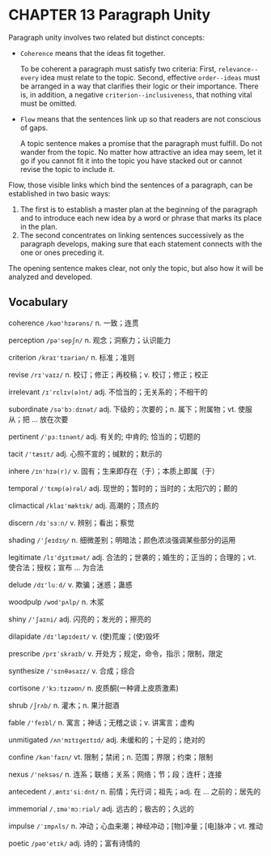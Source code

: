 # CHAPTER 13 Paragraph Unity



Paragraph unity involves two related but distinct concepts:

- `Coherence` means that the ideas fit together.

  To be coherent a paragraph must satisfy two criteria: First, `relevance--every` idea must relate to the topic. Second, effective `order--ideas` must be arranged in a way that clarifies their logic or their importance. There is, in addition, a negative `criterion--inclusiveness`, that nothing vital must be omitted.

- `Flow` means that the sentences link up so that readers are not conscious of gaps.

  A topic sentence makes a promise that the paragraph must fulfill. Do not wander from the topic. No matter how attractive an idea may seem, let it go if you cannot fit it into the topic you have stacked out or cannot revise the topic to include it.

Flow, those visible links which bind the sentences of a paragraph, can be established in two basic ways:

1. The first is to establish a master plan at the beginning of the paragraph and to introduce each new idea by a word or phrase that marks its place in the plan.
2. The second concentrates on linking sentences successively as the paragraph develops, making sure that each statement connects with the one or ones preceding it.

The opening sentence makes clear, not only the topic, but also how it will be analyzed and developed.



## Vocabulary

coherence `/kəʊ'hɪərəns/` n. 一致；连贯

perception `/pə'sepʃn/` n. 观念；洞察力；认识能力

criterion `/kraɪ'tɪəriən/` n. 标准；准则

revise `/rɪ'vaɪz/` n. 校订；修正；再校稿；v. 校订；修正；校正

irrelevant `/ɪˈrɛlɪv(ə)nt/` adj. 不恰当的；无关系的；不相干的

subordinate `/sə'bɔːdɪnət/` adj. 下级的；次要的；n. 属下；附属物；vt. 使服从；把 ... 放在次要

pertinent `/'pɜːtɪnənt/` adj. 有关的; 中肯的; 恰当的；切题的

tacit `/'tæsɪt/` adj. 心照不宣的；缄默的；默示的

inhere `/ɪn'hɪə(r)/` v. 固有；生来即存在（于）；本质上即属（于）

temporal `/ˈtɛmp(ə)rəl/` adj. 现世的；暂时的；当时的；太阳穴的；颞的

climactical `/klaɪ'mæktɪk/` adj. 高潮的；顶点的

discern `/dɪˈsɜːn/` v. 辨别；看出；察觉

shading `/'ʃeɪdɪŋ/` n. 细微差别；明暗法；颜色浓淡强调某些部分的运用

legitimate `/lɪ'dʒɪtɪmət/` adj. 合法的；世袭的；婚生的；正当的；合理的；vt. 使合法；授权；宣布 ... 为合法

delude `/dɪ'luːd/` v. 欺骗；迷惑；蛊惑

woodpulp `/wʊd'pʌlp/` n. 木浆

shiny `/'ʃaɪni/` adj. 闪亮的；发光的；擦亮的

dilapidate `/dɪ'læpɪdeɪt/` v. (使)荒废；(使)毁坏

prescribe `/prɪˈskraɪb/` v. 开处方；规定，命令，指示；限制，限定

synthesize `/'sɪnθəsaɪz/` v. 合成；综合

cortisone `/'kɔːtɪzəʊn/` n. 皮质酮(一种肾上皮质激素)

shrub `/ʃrʌb/` n. 灌木；n. 果汁甜酒

fable `/'feɪbl/` n. 寓言；神话；无稽之谈；v. 讲寓言；虚构

unmitigated `/ʌn'mɪtɪɡeɪtɪd/` adj. 未缓和的；十足的；绝对的

confine `/kən'faɪn/` vt. 限制；禁闭；n. 范围；界限；约束；限制

nexus `/'neksəs/` n. 连系；联络；关系；网络；节；段；连杆；连接

antecedent `/ˌæntɪ'siːdnt/` n. 前情；先行词；祖先；adj. 在 ... 之前的；居先的

immemorial `/ˌɪmə'mɔːriəl/` adj. 远古的；极古的；久远的

impulse `/ˈɪmpʌls/` n. 冲动；心血来潮；神经冲动；[物]冲量；[电]脉冲；vt. 推动

poetic `/pəʊ'etɪk/` adj. 诗的；富有诗情的